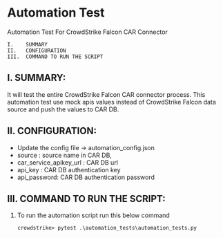 # Automation Test

Automation Test For CrowdStrike Falcon CAR Connector
```
I.    SUMMARY
II.   CONFIGURATION
III.  COMMAND TO RUN THE SCRIPT
```
I. SUMMARY:
-----------------------------------------------------------------
It will test the entire CrowdStrike Falcon CAR connector process.
This automation test use mock apis values instead of CrowdStrike Falcon data source 
and push the values to CAR DB.


II. CONFIGURATION:
-----------------------------------------------------------------
- Update the config file -> automation_config.json
-   source : source name in CAR DB,
-   car_service_apikey_url : CAR DB url
-   api_key : CAR DB authentication key
-   api_password: CAR DB authentication password

III. COMMAND TO RUN THE SCRIPT:
-----------------------------------------------------------------

1. To run the automation script run this below command


   `crowdstrike> pytest .\automation_tests\automation_tests.py`
